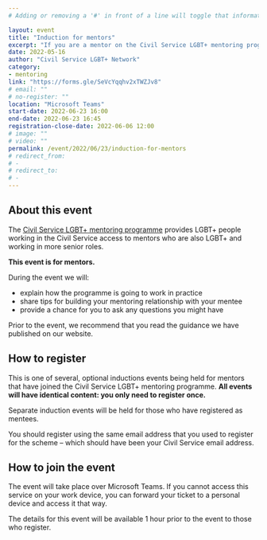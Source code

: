 ```yaml
---
# Adding or removing a '#' in front of a line will toggle that information off and on from being processed. 

layout: event
title: "Induction for mentors"
excerpt: "If you are a mentor on the Civil Service LGBT+ mentoring programme 2022, sign up to attend one of our mentoring induction events"
date: 2022-05-16
author: "Civil Service LGBT+ Network"
category: 
- mentoring
link: "https://forms.gle/SeVcYqqhv2xTWZJv8"
# email: ""
# no-register: ""
location: "Microsoft Teams"
start-date: 2022-06-23 16:00
end-date: 2022-06-23 16:45
registration-close-date: 2022-06-06 12:00
# image: ""
# video: ""
permalink: /event/2022/06/23/induction-for-mentors
# redirect_from: 
# - 
# redirect_to: 
# - 
---
```


## About this event

The [Civil Service LGBT+ mentoring programme](/mentoring) provides LGBT+ people working in the Civil Service access to mentors who are also LGBT+ and working in more senior roles.

**This event is for mentors.**

During the event we will:

- explain how the programme is going to work in practice
- share tips for building your mentoring relationship with your mentee
- provide a chance for you to ask any questions you might have

Prior to the event, we recommend that you read the guidance we have published on our website.

## How to register

This is one of several, optional inductions events being held for mentors that have joined the Civil Service LGBT+ mentoring programme. **All events will have identical content: you only need to register once.**

Separate induction events will be held for those who have registered as mentees.

You should register using the same email address that you used to register for the scheme – which should have been your Civil Service email address.

## How to join the event

The event will take place over Microsoft Teams. If you cannot access this service on your work device, you can forward your ticket to a personal device and access it that way.

The details for this event will be available 1 hour prior to the event to those who register.
